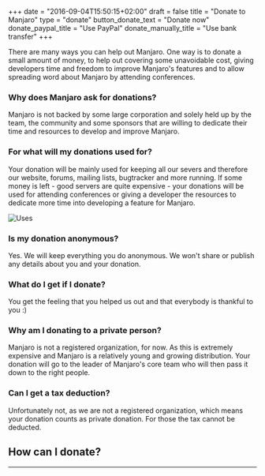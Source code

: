 +++
date = "2016-09-04T15:50:15+02:00"
draft = false
title = "Donate to Manjaro"
type = "donate"
button_donate_text = "Donate now"
donate_paypal_title = "Use PayPal"
donate_manually_title = "Use bank transfer"
+++

There are many ways you can help out Manjaro. One way is to donate a small amount of money, to help out covering some unavoidable cost, giving developers time and freedom to improve Manjaro's features and to allow spreading word about Manjaro by attending conferences.

### Why does Manjaro ask for donations?

Manjaro is not backed by some large corporation and solely held up by the team, the community and some sponsors that are willing to dedicate their time and resources to develop and improve Manjaro.

### For what will my donations used for?

Your donation will be mainly used for keeping all our severs and therefore our website, forums, mailing lists, bugtracker and more running. If some money is left - good servers are quite expensive - your donations will be used for attending conferences or giving a developer the resources to dedicate more time into developing a feature for Manjaro.

![Uses](/img/donation/uses.svg.png)

### Is my donation anonymous?

Yes. We will keep everything you do anonymous. We won't share or publish any details about you and your donation.

### What do I get if I donate?

You get the feeling that you helped us out and that everybody is thankful to you :)

### Why am I donating to a private person?

Manjaro is not a registered organization, for now. As this is extremely expensive and Manjaro is a relatively young and growing distribution. Your donation will go to the leader of Manjaro's core team who will then pass it down to the right people.

### Can I get a tax deduction?

Unfortunately not, as we are not a registered organization, which means your donation counts as private donation. For those the tax cannot be deducted.

## How can I donate?
---
